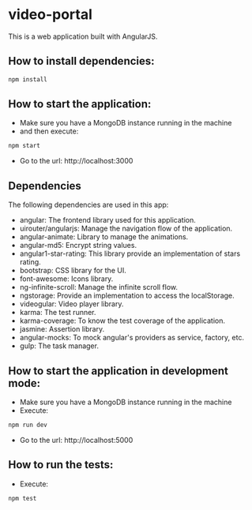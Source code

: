 # video-portal
This is a web application built with AngularJS.


## How to install dependencies:
```sh
npm install
```


## How to start the application:
- Make sure you have a MongoDB instance running in the machine
- and then execute: 
```sh
npm start
```
- Go to the url: http://localhost:3000


## Dependencies
The following dependencies are used in this app:
* angular: The frontend library used for this application.
* uirouter/angularjs: Manage the navigation flow of the application.
* angular-animate: Library to manage the animations.
* angular-md5: Encrypt string values.
* angular1-star-rating: This library provide an implementation of stars rating.
* bootstrap: CSS library for the UI.
* font-awesome: Icons library.
* ng-infinite-scroll: Manage the infinite scroll flow.
* ngstorage: Provide an implementation to access the localStorage.
* videogular: Video player library.
* karma: The test runner.
* karma-coverage: To know the test coverage of the application.
* jasmine: Assertion library.
* angular-mocks: To mock angular's providers as service, factory, etc.
* gulp: The task manager.


## How to start the application in development mode:
- Make sure you have a MongoDB instance running in the machine
- Execute: 
```sh
npm run dev
```
- Go to the url: http://localhost:5000


## How to run the tests:
- Execute: 
```sh
npm test
```

